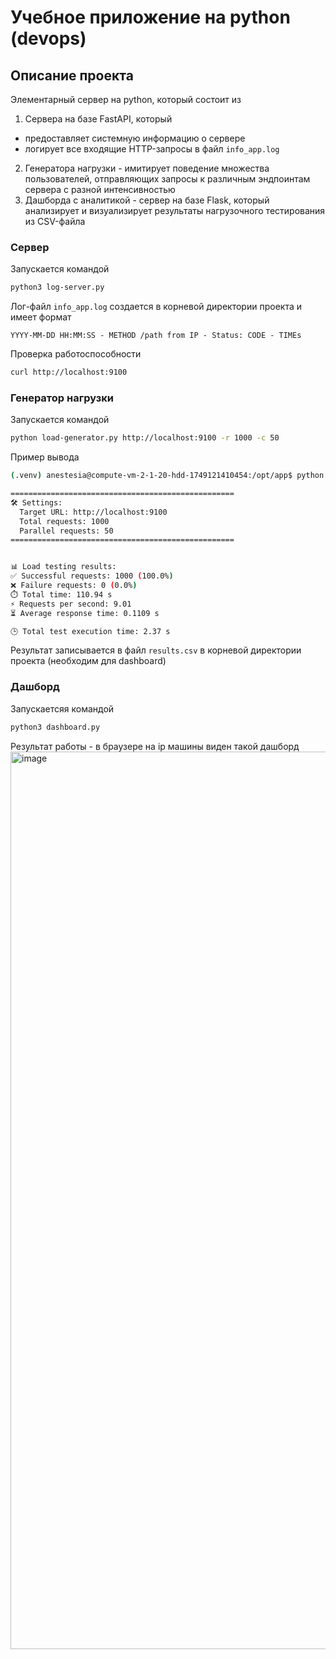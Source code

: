 # Учебное приложение на python (devops)
## Описание проекта
Элементарный сервер на python, который состоит из
1) Сервера на базе FastAPI, который
- предоставляет системную информацию о сервере
- логирует все входящие HTTP-запросы в файл `info_app.log`
2) Генератора нагрузки - имитирует поведение множества пользователей, отправляющих запросы к различным эндпоинтам сервера с разной интенсивностью
3) Дашборда с аналитикой - сервер на базе Flask, который анализирует и визуализирует результаты нагрузочного тестирования из CSV-файла

### Сервер
Запускается командой
```bash
python3 log-server.py
```
Лог-файл `info_app.log` создается в корневой директории проекта и имеет формат 
```log
YYYY-MM-DD HH:MM:SS - METHOD /path from IP - Status: CODE - TIMEs
```
Проверка работоспособности
```bash
curl http://localhost:9100
```
### Генератор нагрузки
Запускается командой
```bash
python load-generator.py http://localhost:9100 -r 1000 -c 50
```
Пример вывода
```bash
(.venv) anestesia@compute-vm-2-1-20-hdd-1749121410454:/opt/app$ python load-generator.py http://localhost:9100 -r 1000 -c 50

==================================================
🛠️ Settings:
  Target URL: http://localhost:9100
  Total requests: 1000
  Parallel requests: 50
==================================================


📊 Load testing results:
✅ Successful requests: 1000 (100.0%)
❌ Failure requests: 0 (0.0%)
⏱️ Total time: 110.94 s
⚡ Requests per second: 9.01
⏳ Average response time: 0.1109 s

🕒 Total test execution time: 2.37 s
```
Результат записывается в файл `results.csv` в корневой директории проекта (необходим для dashboard)
### Дашборд
Запускаетсяя командой
```bash
python3 dashboard.py
```
Результат работы - в браузере на ip машины виден такой дашборд
<img width="1436" alt="image" src="https://github.com/user-attachments/assets/a78b8f8c-d645-4c8e-89dd-18040bf6a0f4" />

